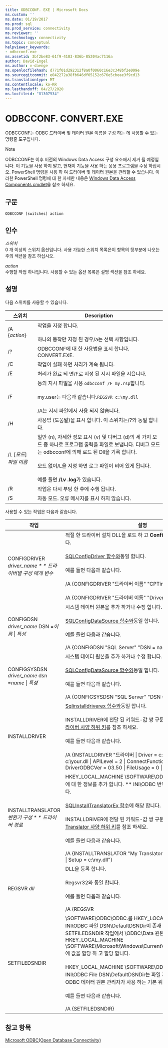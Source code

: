 ```yaml
---
title: ODBCCONF. EXE | Microsoft Docs
ms.custom: ''
ms.date: 01/19/2017
ms.prod: sql
ms.prod_service: connectivity
ms.reviewer: ''
ms.technology: connectivity
ms.topic: conceptual
helpviewer_keywords:
- odbcconf.exe
ms.assetid: 3bf2be83-61f9-4183-836b-85204ac7116a
author: David-Engel
ms.author: v-daenge
ms.openlocfilehash: d771f01d292312f8a0f0060c16e3c348bf2e009e
ms.sourcegitcommit: e042272a38fb646df05152c676e5cbeae3f9cd13
ms.translationtype: MT
ms.contentlocale: ko-KR
ms.lasthandoff: 04/27/2020
ms.locfileid: "81307534"
---
```

# <a name="odbcconfexe"></a>ODBCCONF. CONVERT.EXE
ODBCCONF는 ODBC 드라이버 및 데이터 원본 이름을 구성 하는 데 사용할 수 있는 명령줄 도구입니다.  
  
> [!NOTE]  
>  ODBCCONF는 이후 버전의 Windows Data Access 구성 요소에서 제거 될 예정입니다. 이 기능을 사용 하지 말고, 현재이 기능을 사용 하는 응용 프로그램을 수정 하십시오. PowerShell 명령을 사용 하 여 드라이버 및 데이터 원본을 관리할 수 있습니다. 이러한 PowerShell 명령에 대 한 자세한 내용은 [Windows Data Access Components cmdlet](/powershell/module/wdac)을 참조 하세요.  
  
## <a name="syntax"></a>구문  
  
```console  
ODBCCONF [switches] action  
```  
  
## <a name="arguments"></a>인수  
 *스위치*  
 0 개 이상의 스위치 옵션입니다. 사용 가능한 스위치 목록은이 항목의 뒷부분에 나오는 주의 섹션을 참조 하십시오.  
  
 *action*  
 수행할 작업 하나입니다. 사용할 수 있는 옵션 목록은 설명 섹션을 참조 하세요.  
  
## <a name="remarks"></a>설명  
 다음 스위치를 사용할 수 있습니다.  
  
|스위치|Description|  
|------------|-----------------|  
|/A {*action*}|작업을 지정 합니다.<br /><br /> 하나의 동작만 지정 된 경우/a는 선택 사항입니다.|  
|/?|ODBCCONF에 대 한 사용법을 표시 합니다. CONVERT.EXE.|  
|/C|작업이 실패 하면 처리가 계속 됩니다.|  
|/E|처리가 완료 되 면/F로 지정 된 지시 파일을 지웁니다.|  
|/F|등의 지시 파일을 사용 `odbcconf /F my.rsp`합니다.<br /><br /> my.user는 다음과 같습니다.`REGSVR c:\my.dll`<br /><br /> /A는 지시 파일에서 사용 되지 않습니다.|  
|/H|사용법 (도움말)을 표시 합니다. 이 스위치는/?와 동일 합니다.|  
|/L [*모드*] *파일 이름*|일반 (n), 자세한 정보 표시 (v) 및 디버그 (d)의 세 가지 모드 중 하나로 프로그램 출력을 파일로 보냅니다. 디버그 모드는 odbcconf에 의해 로드 된 Dll을 기록 합니다.<br /><br /> 모드 없이/L을 지정 하면 로그 파일이 비어 있게 됩니다.<br /><br /> 예를 들면 **/Lv .log**가 있습니다.|  
|/R|작업은 다시 부팅 한 후에 수행 됩니다.|  
|/S|자동 모드. 오류 메시지를 표시 하지 않습니다.|  
  
 사용할 수 있는 작업은 다음과 같습니다.  
  
|작업|설명|  
|------------|-----------------|  
|CONFIGDRIVER *driver_name * * 드라이버별 구성 매개 변수*|적절 한 드라이버 설치 DLL을 로드 하 고 **Configdriver** 함수를 호출 합니다.<br /><br /> [SQLConfigDriver 함수와](../odbc/reference/syntax/sqlconfigdriver-function.md)동일 합니다.<br /><br /> 예를 들면 다음과 같습니다.<br /><br /> /A {CONFIGDRIVER "드라이버 이름" "CPTimeout = 60"}<br /><br /> /A {CONFIGDRIVER "드라이버 이름" "DriverODBCVer = 03.80"}|  
|CONFIGDSN *driver_name* DSN =*이름* &#124; *특성*|시스템 데이터 원본을 추가 하거나 수정 합니다.<br /><br /> [SQLConfigDataSource 함수와](../odbc/reference/syntax/sqlconfigdatasource-function.md)동일 합니다.<br /><br /> 예를 들면 다음과 같습니다.<br /><br /> /A {CONFIGDSN "SQL Server" "DSN = name &#124; Server = srv"}|  
|CONFIGSYSDSN *driver_name* dsn =*name* &#124; *특성*|시스템 데이터 원본을 추가 하거나 수정 합니다.<br /><br /> [SQLConfigDataSource 함수와](../odbc/reference/syntax/sqlconfigdatasource-function.md)동일 합니다.<br /><br /> 예를 들면 다음과 같습니다.<br /><br /> /A {CONFIGSYSDSN "SQL Server" "DSN = name &#124; Server = srv"}|  
|INSTALLDRIVER|[Sqlinstalldriverex 함수와](../odbc/reference/syntax/sqlinstalldriverex-function.md)동일 합니다.<br /><br /> INSTALLDRIVER에 전달 된 키워드-값 쌍 구문에 대 한 자세한 내용은 [드라이버 사양 하위 키](../odbc/reference/install/driver-specification-subkeys.md)를 참조 하세요.<br /><br /> 예를 들면 다음과 같습니다.<br /><br /> /A {INSTALLDRIVER "드라이버 &#124; Driver = c:\your.dll &#124; Setup = c:\your.dll &#124; APILevel = 2 &#124; ConnectFunctions = YYY &#124; DriverODBCVer = 03.50 &#124; FileUsage = 0 &#124; SQLLevel = 1"}|  
|INSTALLTRANSLATOR *변환기 구성 * * 드라이버 경로*|HKEY_LOCAL_MACHINE \SOFTWARE\ODBC\ODBCINST.에 변환기에 대 한 정보를 추가 합니다. ** INI\ODBC 번역가** 레지스트리 키입니다.<br /><br /> [SQLInstallTranslatorEx 함수](../odbc/reference/syntax/sqlinstalltranslatorex-function.md)에 해당 합니다.<br /><br /> INSTALLDRIVER에 전달 된 키워드-값 쌍 구문에 대 한 자세한 내용은 [Translator 사양 하위 키](../odbc/reference/install/translator-specification-subkeys.md)를 참조 하세요.<br /><br /> 예를 들면 다음과 같습니다.<br /><br /> /A {INSTALLTRANSLATOR "My Translator &#124; Translator = c:\my.dll &#124; Setup = c:\my.dll"}|  
|REGSVR *dll*|DLL을 등록 합니다.<br /><br /> Regsvr32와 동일 합니다.<br /><br /> 예를 들면 다음과 같습니다.<br /><br /> /A {REGSVR|  
|SETFILEDSNDIR|\SOFTWARE\ODBC\ODBC.를 HKEY_LOCAL_MACHINE 하는 경우 INI\ODBC 파일 DSN\DefaultDSNDir이 존재 하지 않습니다. SETFILEDSNDIR 작업에서 \ODBC\Data 원본에 추가 된 HKEY_LOCAL_MACHINE \SOFTWARE\Microsoft\Windows\CurrentVersion\CommonFilesDir에 값을 할당 하 고 할당 합니다.<br /><br /> HKEY_LOCAL_MACHINE \SOFTWARE\ODBC\ODBC.의 값 INI\ODBC File DSN\DefaultDSNDir는 파일 기반 데이터 원본을 만들 때 ODBC 데이터 원본 관리자가 사용 하는 기본 위치를 지정 합니다.<br /><br /> 예를 들면 다음과 같습니다.<br /><br /> /A {SETFILEDSNDIR}|  
  
## <a name="see-also"></a>참고 항목  
 [Microsoft ODBC(Open Database Connectivity)](../odbc/microsoft-open-database-connectivity-odbc.md)
